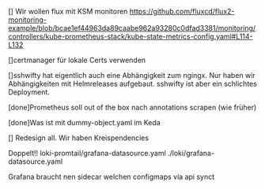 [] Wir wollen flux mit KSM monitoren
   https://github.com/fluxcd/flux2-monitoring-example/blob/bcae1ef44963da89caabe962a93280c0dfad3381/monitoring/controllers/kube-prometheus-stack/kube-state-metrics-config.yaml#L114-L132

[]certmanager für lokale Certs verwenden


[]sshwifty hat eigentlich auch eine Abhängigkeit zum ngingx. Nur haben wir Abhängigkeiten mit Helmreleases aufgebaut. 
  sshwifty ist aber ein schlichtes Deployment.


[done]Prometheus soll out of the box nach annotations scrapen (wie früher)

[done]Was ist mit dummy-object.yaml im Keda

[] Redesign all. Wir haben Kreispendencies

Doppelt!!
loki-promtail/grafana-datasource.yaml
./loki/grafana-datasource.yaml

Grafana braucht nen sidecar welchen configmaps via api synct

